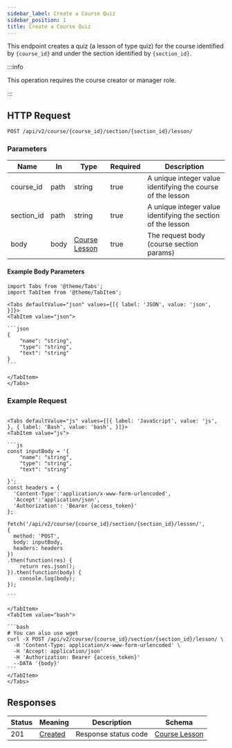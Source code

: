 ```yaml
---
sidebar_label: Create a Course Quiz
sidebar_position: 1
title: Create a Course Quiz
---
```


This endpoint creates a quiz (a lesson of type quiz) for the course identified by `{course_id}` and under the section
identified by `{section_id}`.

:::info

This operation requires the course creator or manager role.

:::

## HTTP Request

`POST /api/v2/course/{course_id}/section/{section_id}/lesson/`

### Parameters

| Name       | In   | Type                                                         | Required | Description                                                  |
|------------|------|--------------------------------------------------------------|----------|--------------------------------------------------------------|
| course_id  | path | string                                                       | true     | A unique integer value identifying the course of the lesson  |
| section_id | path | string                                                       | true     | A unique integer value identifying the section of the lesson |
| body       | body | [Course Lesson](/docs/apireference/v2/schemas/course_lesson) | true     | The request body (course section params)                     |

#### Example Body Parameters

````mdx-code-block
import Tabs from '@theme/Tabs';
import TabItem from '@theme/TabItem';

<Tabs defaultValue="json" values={[{ label: 'JSON', value: 'json', }]}>
<TabItem value="json">

```json
{
    "name": "string",
    "type": "string",
    "text": "string"
}
```

</TabItem>
</Tabs>
````

### Example Request

````mdx-code-block

<Tabs defaultValue="js" values={[{ label: 'JavaScript', value: 'js', }, { label: 'Bash', value: 'bash', }]}>
<TabItem value="js">

```js
const inputBody = '{
    "name": "string",
    "type": "string",
    "text": "string"

}';
const headers = {
  'Content-Type':'application/x-www-form-urlencoded',
  'Accept':'application/json',
  'Authorization': 'Bearer {access_token}'
};

fetch('/api/v2/course/{course_id}/section/{section_id}/lesson/',
{
  method: 'POST',
  body: inputBody,
  headers: headers
})
.then(function(res) {
    return res.json();
}).then(function(body) {
    console.log(body);
});

```

</TabItem>
<TabItem value="bash">

```bash
# You can also use wget
curl -X POST /api/v2/course/{course_id}/section/{section_id}/lesson/ \
  -H 'Content-Type: application/x-www-form-urlencoded' \
  -H 'Accept: application/json'
  -H 'Authorization: Bearer {access_token}'
  --DATA '{body}'
```
</TabItem>
</Tabs>
````

## Responses

| Status | Meaning                                                      | Description          | Schema                                                       |
|--------|--------------------------------------------------------------|----------------------|--------------------------------------------------------------|
| 201    | [Created](https://tools.ietf.org/html/rfc7231#section-6.3.2) | Response status code | [Course Lesson](/docs/apireference/v2/schemas/course_lesson) |
